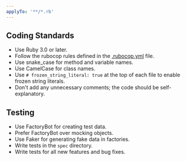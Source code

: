 ```yaml
---
applyTo: '**/*.rb'
---
```

## Coding Standards
- Use Ruby 3.0 or later.
- Follow the rubocop rules defined in the [.rubocop.yml](../../.rubocop.yml) file.
- Use snake_case for method and variable names.
- Use CamelCase for class names.
- Use `# frozen_string_literal: true` at the top of each file to enable frozen string literals.
- Don't add any unnecessary comments; the code should be self-explanatory.

## Testing
- Use FactoryBot for creating test data.
- Prefer FactoryBot over mocking objects.
- Use Faker for generating fake data in factories.
- Write tests in the `spec` directory.
- Write tests for all new features and bug fixes.
